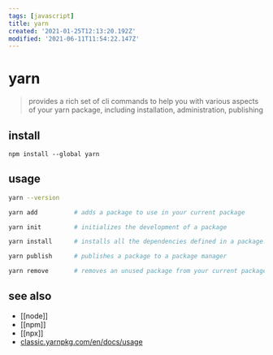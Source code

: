 ```yaml
---
tags: [javascript]
title: yarn
created: '2021-01-25T12:13:20.192Z'
modified: '2021-06-11T11:54:22.147Z'
---
```


# yarn

> provides a rich set of cli commands to help you with various aspects of your yarn package, including installation, administration, publishing

## install

`npm install --global yarn`

## usage

```sh
yarn --version

yarn add          # adds a package to use in your current package

yarn init         # initializes the development of a package

yarn install      # installs all the dependencies defined in a package.json file

yarn publish      # publishes a package to a package manager

yarn remove       # removes an unused package from your current package
```

## see also

- [[node]]
- [[npm]]
- [[npx]]
- [classic.yarnpkg.com/en/docs/usage](https://classic.yarnpkg.com/en/docs/usage)

